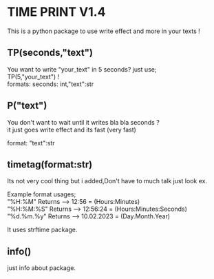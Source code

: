 # TIME PRINT V1.4
This is a python package to use write effect and more in your texts !<br>

## TP(seconds,"text")
You want to write "your_text" in 5 seconds? just use;<br>
TP(5,"your_text") !<br>
formats: seconds: int,"text":str<br>
## P("text")
You don't want to wait until it writes bla bla seconds ?<br>
it just goes write effect and its fast (very fast)<br>

format: "text":str<br>
## timetag(format:str)
Its not very cool thing but i added,Don't have to much talk just look ex.<br>

Example format usages;<br>
"%H:%M" Returns --> 12:56 = (Hours:Minutes)<br>
"%H:%M:%S" Returns --> 12:56:24 = (Hours:Minutes:Seconds)<br>
"%d.%m.%y" Returns --> 10.02.2023 = (Day.Month.Year)<br>

It uses strftime package.<br>
## info()
just info about package.<br>